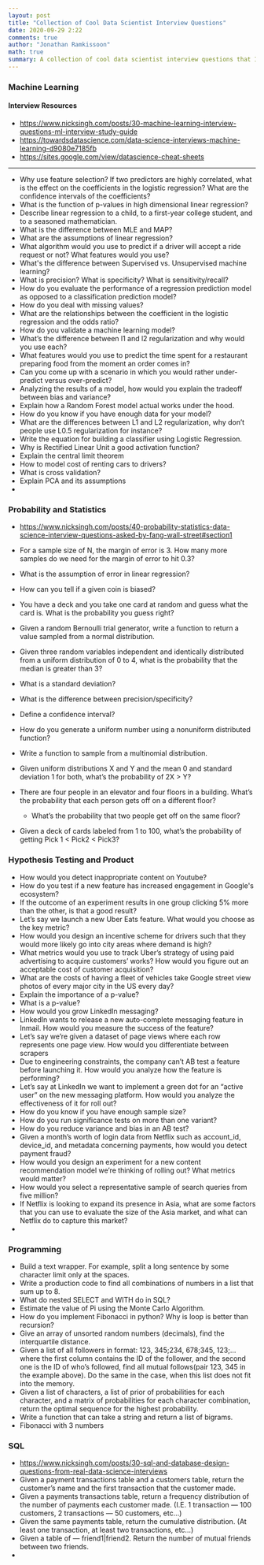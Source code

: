 ```yaml
---
layout: post
title: "Collection of Cool Data Scientist Interview Questions"
date: 2020-09-29 2:22
comments: true
author: "Jonathan Ramkissoon"
math: true
summary: A collection of cool data scientist interview questions that I've come across
---
```



### Machine Learning

#### Interview Resources 

- https://www.nicksingh.com/posts/30-machine-learning-interview-questions-ml-interview-study-guide
- https://towardsdatascience.com/data-science-interviews-machine-learning-d9080e7185fb
- https://sites.google.com/view/datascience-cheat-sheets

---

- Why use feature selection? If two predictors are highly correlated, what is the effect on the coefficients in the logistic regression? What are the confidence intervals of the coefficients?
- What is the function of p-values in high dimensional linear regression?
- Describe linear regression to a child, to a first-year college student, and to a seasoned mathematician.
- What is the difference between MLE and MAP?
- What are the assumptions of linear regression?
- What algorithm would you use to predict if a driver will accept a ride request or not? What features would you use?
- What's the difference between Supervised vs. Unsupervised machine learning?
- What is precision? What is specificity? What is sensitivity/recall?
- How do you evaluate the performance of a regression prediction model as opposed to a classification prediction model?
- How do you deal with missing values?
- What are the relationships between the coefficient in the logistic regression and the odds ratio?
- How do you validate a machine learning model?
- What’s the difference between l1 and l2 regularization and why would you use each?
- What features would you use to predict the time spent for a restaurant preparing food from the moment an order comes in?
- Can you come up with a scenario in which you would rather under-predict versus over-predict?
- Analyzing the results of a model, how would you explain the tradeoff between bias and variance?
- Explain how a Random Forest model actual works under the hood.
- How do you know if you have enough data for your model?
- What are the differences between L1 and L2 regularization, why don’t people use L0.5 regularization for instance?
- Write the equation for building a classifier using Logistic Regression.
- Why is Rectified Linear Unit a good activation function?
- Explain the central limit theorem
- How to model cost of renting cars to drivers?
- What is cross validation?
- Explain PCA and its assumptions
- 


### Probability and Statistics
- https://www.nicksingh.com/posts/40-probability-statistics-data-science-interview-questions-asked-by-fang-wall-street#section1

- For a sample size of N, the margin of error is 3. How many more samples do we need for the margin of error to hit 0.3?
- What is the assumption of error in linear regression?
- How can you tell if a given coin is biased?
- You have a deck and you take one card at random and guess what the card is. What is the probability you guess right?
- Given a random Bernoulli trial generator, write a function to return a value sampled from a normal distribution.
- Given three random variables independent and identically distributed from a uniform distribution of 0 to 4, what is the probability that the median is greater than 3?
- What is a standard deviation?
- What is the difference between precision/specificity?
- Define a confidence interval?
- How do you generate a uniform number using a nonuniform distributed function?
- Write a function to sample from a multinomial distribution.
- Given uniform distributions X and Y and the mean 0 and standard deviation 1 for both, what’s the probability of 2X > Y?
- There are four people in an elevator and four floors in a building. What’s the probability that each person gets off on a different floor?
  - What’s the probability that two people get off on the same floor?
- Given a deck of cards labeled from 1 to 100, what’s the probability of getting Pick 1 < Pick2 < Pick3?



### Hypothesis Testing and Product
- How would you detect inappropriate content on Youtube?
- How do you test if a new feature has increased engagement in Google's ecosystem?
- If the outcome of an experiment results in one group clicking 5% more than the other, is that a good result?
- Let’s say we launch a new Uber Eats feature. What would you choose as the key metric?
- How would you design an incentive scheme for drivers such that they would more likely go into city areas where demand is high?
- What metrics would you use to track Uber’s strategy of using paid advertising to acquire customers’ works? How would you figure out an acceptable cost of customer acquisition?
- What are the costs of having a fleet of vehicles take Google street view photos of every major city in the US every day?
- Explain the importance of a p-value?
- What is a p-value?
- How would you grow LinkedIn messaging?
- LinkedIn wants to release a new auto-complete messaging feature in Inmail. How would you measure the success of the feature?
- Let’s say we’re given a dataset of page views where each row represents one page view. How would you differentiate between scrapers
- Due to engineering constraints, the company can’t AB test a feature before launching it. How would you analyze how the feature is performing?
- Let’s say at LinkedIn we want to implement a green dot for an “active user” on the new messaging platform. How would you analyze the effectiveness of it for roll out?
- How do you know if you have enough sample size?
- How do you run significance tests on more than one variant?
- How do you reduce variance and bias in an AB test?
- Given a month’s worth of login data from Netflix such as account_id, device_id, and metadata concerning payments, how would you detect payment fraud?
- How would you design an experiment for a new content recommendation model we’re thinking of rolling out? What metrics would matter?
- How would you select a representative sample of search queries from five million?
- If Netflix is looking to expand its presence in Asia, what are some factors that you can use to evaluate the size of the Asia market, and what can Netflix do to capture this market?
-



### Programming
- Build a text wrapper. For example, split a long sentence by some character limit only at the spaces.
- Write a production code to find all combinations of numbers in a list that sum up to 8.
- What do nested SELECT and WITH do in SQL?
- Estimate the value of Pi using the Monte Carlo Algorithm.
- How do you implement Fibonacci in python? Why is loop is better than recursion?
- Give an array of unsorted random numbers (decimals), find the interquartile distance.
- Given a list of all followers in format: 123, 345;234, 678;345, 123;…where the first column contains the ID of the follower, and the second one is the ID of who’s followed, find all mutual follows(pair 123, 345 in the example above). Do the same in the case, when this list does not fit into the memory.
- Given a list of characters, a list of prior of probabilities for each character, and a matrix of probabilities for each character combination, return the optimal sequence for the highest probability.
- Write a function that can take a string and return a list of bigrams.
- Fibonacci with 3 numbers

### SQL
- https://www.nicksingh.com/posts/30-sql-and-database-design-questions-from-real-data-science-interviews
- Given a payment transactions table and a customers table, return the customer’s name and the first transaction that the customer made.
- Given a payments transactions table, return a frequency distribution of the number of payments each customer made. (I.E. 1 transaction — 100 customers, 2 transactions — 50 customers, etc…)
- Given the same payments table, return the cumulative distribution. (At least one transaction, at least two transactions, etc…)
- Given a table of — friend1|friend2. Return the number of mutual friends between two friends.
-
